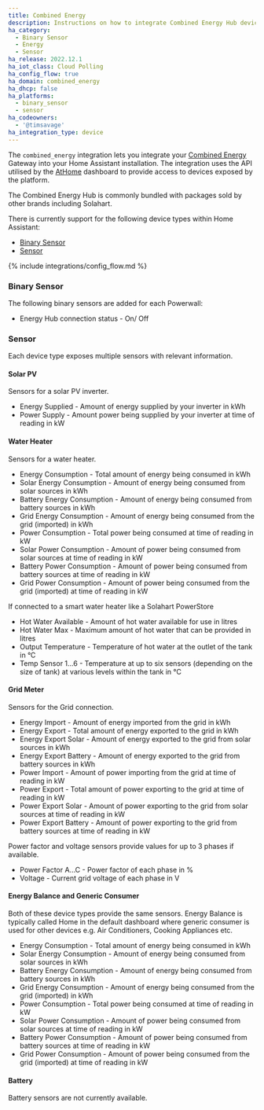 ```yaml
---
title: Combined Energy
description: Instructions on how to integrate Combined Energy Hub device sensors within Home Assistant.
ha_category:
  - Binary Sensor
  - Energy
  - Sensor
ha_release: 2022.12.1
ha_iot_class: Cloud Polling
ha_config_flow: true
ha_domain: combined_energy
ha_dhcp: false
ha_platforms:
  - binary_sensor
  - sensor
ha_codeowners:
  - '@timsavage'
ha_integration_type: device
---
```


The `combined_energy` integration lets you integrate your [Combined Energy](http://combined.energy/) Gateway
into your Home Assistant installation. The integration uses the API utilised by the [AtHome](https://athome.combined.energy/)
dashboard to provide access to devices exposed by the platform.

The Combined Energy Hub is commonly bundled with packages sold by other brands including Solahart.

There is currently support for the following device types within Home Assistant:

- [Binary Sensor](#binary-sensor)
- [Sensor](#sensor)

{% include integrations/config_flow.md %}

### Binary Sensor

The following binary sensors are added for each Powerwall:

- Energy Hub connection status - On/ Off

### Sensor

Each device type exposes multiple sensors with relevant information.


#### Solar PV

Sensors for a solar PV inverter.

- Energy Supplied - Amount of energy supplied by your inverter in kWh
- Power Supply - Amount power being supplied by your inverter at time of reading in kW

#### Water Heater

Sensors for a water heater.

- Energy Consumption - Total amount of energy being consumed in kWh
- Solar Energy Consumption - Amount of energy being consumed from solar sources in kWh  
- Battery Energy Consumption - Amount of energy being consumed from battery sources in kWh  
- Grid Energy Consumption - Amount of energy being consumed from the grid (imported) in kWh
- Power Consumption - Total power being consumed at time of reading in kW
- Solar Power Consumption - Amount of power being consumed from solar sources at time of reading in kW
- Battery Power Consumption - Amount of power being consumed from battery sources at time of reading in kW
- Grid Power Consumption - Amount of power being consumed from the grid (imported) at time of reading in kW

If connected to a smart water heater like a Solahart PowerStore

- Hot Water Available - Amount of hot water available for use in litres
- Hot Water Max - Maximum amount of hot water that can be provided in litres
- Output Temperature - Temperature of hot water at the outlet of the tank in °C
- Temp Sensor 1...6 - Temperature at up to six sensors (depending on the size of tank) at various levels within the tank in °C  

#### Grid Meter

Sensors for the Grid connection.

- Energy Import - Amount of energy imported from the grid in kWh
- Energy Export - Total amount of energy exported to the grid in kWh
- Energy Export Solar - Amount of energy exported to the grid from solar sources in kWh
- Energy Export Battery - Amount of energy exported to the grid from battery sources in kWh
- Power Import - Amount of power importing from the grid at time of reading in kW
- Power Export - Total amount of power exporting to the grid at time of reading in kW
- Power Export Solar - Amount of power exporting to the grid from solar sources at time of reading in kW
- Power Export Battery - Amount of power exporting to the grid from battery sources at time of reading in kW

Power factor and voltage sensors provide values for up to 3 phases if available.

- Power Factor A...C - Power factor of each phase in %
- Voltage - Current grid voltage of each phase in V

#### Energy Balance and Generic Consumer

Both of these device types provide the same sensors. Energy Balance is typically called Home in the default
dashboard where generic consumer is used for other devices e.g. Air Conditioners, Cooking Appliances etc.

- Energy Consumption - Total amount of energy being consumed in kWh
- Solar Energy Consumption - Amount of energy being consumed from solar sources in kWh  
- Battery Energy Consumption - Amount of energy being consumed from battery sources in kWh  
- Grid Energy Consumption - Amount of energy being consumed from the grid (imported) in kWh
- Power Consumption - Total power being consumed at time of reading in kW
- Solar Power Consumption - Amount of power being consumed from solar sources at time of reading in kW
- Battery Power Consumption - Amount of power being consumed from battery sources at time of reading in kW
- Grid Power Consumption - Amount of power being consumed from the grid (imported) at time of reading in kW

#### Battery

Battery sensors are not currently available. 